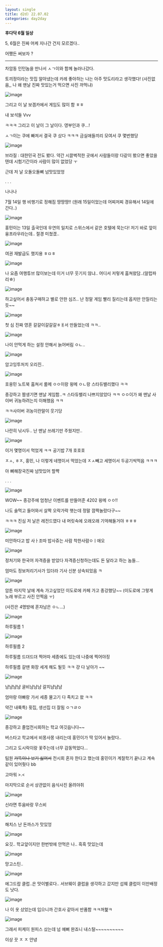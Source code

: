 ```yaml
---
layout: single
title: d2d) 22.07.02
categories: day2day
---
```


__후다닥 6월 일상__

5, 6월은 진짜 어케 지나간 건지 모르겠다..

어쨌든 써보자 ?

------------------------------------------------

차암동 인턴놈을 만나서 ㅅㄱ이와 함께 놀러나갔다.

토끼정이라는 맛집 알아냈는데 카레 좋아하는 나는 아주 맛도리라고 생각했다! (사진없음,, 나 왜 맨날 진짜 맛있는거 먹으면 사진 까먹냐)

![image](https://user-images.githubusercontent.com/52832956/176989969-aca26fe1-24f8-4b0e-b1be-b222d7f9544f.png)

그리고 이 날 보겜카에서 게임도 많이 함 ㅎㅎ

내 보석들 Vvv

ㅋㅋㅋ 그리고 이 날이 그 날이다. 영부인과 쿠...!

ㅅㄱ이는 쿠에 빠져서 결국 쿠 샀다 ㅋㅋㅋ 금실애들끼리 모여서 쿠 몇번했당

![image](https://user-images.githubusercontent.com/52832956/176990035-4e45a3c5-f87f-4d80-a9ee-53f47c07b11b.png)

브라질 : 대한민국 전도 봤다. 약간 시끌벅적한 곳에서 사람들이랑 다같이 봤으면 좋았을 텐데 시험기간이라 사람이 많이 없었당 ㅜ

근데 저 날 오돌오돌뼈 넘맛있었엉

.
.
.

나나나

7월 14일 행 비행기로 정해짐 땅땅땅!! (원래 15일이었는데 어찌저찌 경유해서 14일에 간다..)

![image](https://user-images.githubusercontent.com/52832956/176990097-f9225576-cc41-42cf-92e7-3ca9bb535eb5.png)

홍민이는 13일 출국인데 우연의 일치로 스위스에서 같은 호텔에 묵는다! 저기 바로 앞이 융프라우라는데.. 절경 미쳤겠..

![image](https://user-images.githubusercontent.com/52832956/176990122-e55c9283-079c-49b5-95e4-f31398599b27.png)

여권 재발급도 했지용 ㅎㅁㅎ

![image](https://user-images.githubusercontent.com/52832956/176990139-c4aa99ad-d962-4cb5-84fa-b2f9de54aa8b.png)

나 요즘 여행튜브 많이보는데 이거 너무 웃기지 않냐.. 어디서 저렇게 훔쳐왔담..(알럽파리☆)

![image](https://user-images.githubusercontent.com/52832956/176990162-dd8a1ceb-829f-4914-bb47-ee7a61f13e8a.png)

하고싶어서 충동구매하고 별로 안한 심즈.. 난 정말 게임 빨리 질리는데 옵치만 안질리는듯~~

![image](https://user-images.githubusercontent.com/52832956/176990182-aa732f06-5e3e-4484-ae53-4bf2fc4cd3a7.png)

첫 심 진짜 영혼 갈갈이갈갈갈ㅎㅐ서 만들었는데 ㅋㅋ..

![image](https://user-images.githubusercontent.com/52832956/176990192-9463d087-ac02-4b2a-9fff-5978deed7fe2.png)

나이 안먹게 하는 설정 안해서 늙어버림 ㅇㄴ..

![image](https://user-images.githubusercontent.com/52832956/176990206-e6040232-9508-4ddd-ac9d-11b411d459ff.png)

암고잉투처치 오리진..

![image](https://user-images.githubusercontent.com/52832956/176990217-0cb44d67-409f-4974-96e8-b2ecb22c844d.png)

호옹민 노트북 훔쳐서 룸메 ㅇㅇ이랑 윙메 ㅇㄴ랑 스타듀밸리했다 ㅋㅋ

종강하고 짬생기면 맨날 게임함..ㅋ 스타듀밸리 나쁘지않았다 ㅋㅋ ㅇㅇ이가 왜 맨날 사이버 귀농하려는지 이해했음 ㅋㅋ

ㅋㅋ사이버 귀농이란말이 웃기당

![image](https://user-images.githubusercontent.com/52832956/176990252-806f4c4d-06a9-4d3d-a268-7bfb1f58d1e6.png)

나란히 낚시두.. 난 맨날 쓰레기만 주웠지만..

![image](https://user-images.githubusercontent.com/52832956/176990262-f2aadac5-fa3a-49b3-8063-2a4886bf143a.png)

이거 몇명이서 먹었게 ㅋㅋ 공기밥 7개 호호호

ㅈㅅ, ㅎㅈ, 홍민, 나 이렇게 네명이서 먹었는데 ㅈㅅ빼고 세명이서 두공기씩먹음 ㅋㅋㅋ

아 뼈해장국진짜 넘맛있어 할쨕

.
.
.

![image](https://user-images.githubusercontent.com/52832956/176990309-e8f7abaf-526a-4d1a-b499-5cd2b9976eab.png)


WOW~~ 종강주에 엄청난 이벤트를 만들어준 4202 윙메 ㅇㅇ!!

나도 술먹고 들어와서 살짝 오락가락 햇는데 정말 깜짝놀랐다구~~

ㅋㅋㅋ 진심 저 날은 레전드였다 내 머릿속에 오래오래 기억해둘거야 ㅎㅎㅎ

![image](https://user-images.githubusercontent.com/52832956/176990370-773c6f95-fac6-414c-9027-61e4219f0155.png)

미안하다고 밥 사ㅏ조따 밥사쥬는 사람 착한사람ㅇㅣ애오

![image](https://user-images.githubusercontent.com/52832956/176990409-eac31e83-6f97-4750-879a-c04ffbc01951.png)

정처기와 한국어 자격증을 받았다 자격증신청하는데도 돈 달라고 하는 놈들...

엄마도 정보처리기사가 있더라 기사 신분 상속되었음 ㅋ

![image](https://user-images.githubusercontent.com/52832956/176990444-dac5e7f7-095c-4c7c-8c7c-c0e60d064c9b.png)

암튼 마지막 날에 계속 가고싶었던 이도로에 카페 가고 종강했당~~ (이도로에 그렇게 노래 부르고 사진 안찍음 ㅜ)

(사진은 4명방에 혼자남은 ㅇㄴ...)

![image](https://user-images.githubusercontent.com/52832956/176990482-3f556cb5-44c3-4924-81f6-10a226603798.png)

하루필름 1

![image](https://user-images.githubusercontent.com/52832956/176990486-74df0da8-8d45-4c66-89d2-681bea346a3e.png)

하루필름 2

하루필름 드뎌드뎌 찍어따 세종에도 있는데 나중에 찍어야징

하루필름 갈땐 화장 세게 해도 될듯 ㅋㅋ 걍 다 날아가 ~~

![image](https://user-images.githubusercontent.com/52832956/176990516-8576cdd5-bc41-4e9d-8962-830234e831f8.png)

냠냠냠냠 굴비냠냠냠 갈치냠냠냠

엄마랑 아빠랑 가서 세종 물고기 다 족치고 왔 ㅋㅋ

약간 내륙특) 횟집, 생선집 더 잘됨 ㅇㄱㄹㅇ

![image](https://user-images.githubusercontent.com/52832956/176990540-e4680033-d1b6-47fc-b1d8-dd7e365de880.png)

종강하고 졸업전시회하는 학교 여깃읍니다~~

버스타고 학교에서 비몽사몽 내리는데 홍민이가 딱 있어서 놀랐다.. 

그리고 도시락이랑 꽃주는데 너무 감동먹었다...

팀원 ~~가뜩이나 보기 싫어서~~ 전시회 혼자 한다고 했는데 홍민이가 계절학기 끝나고 계속 같이 있어줫다 bb

고마워 >.<

마지막으로 순서 상관없이 음식사진 올려야쥐

![image](https://user-images.githubusercontent.com/52832956/176990609-593486c0-7273-43d5-b8bf-6f8182fe7898.png)

신라면 투움바랑 무스비

![image](https://user-images.githubusercontent.com/52832956/176990750-d2a38888-3f26-457b-b12d-8877ba97a3c9.png)

해치스 난 돈까스가 맛있엉

![image](https://user-images.githubusercontent.com/52832956/176990762-5a9d0ff5-2e7c-45dd-927b-a279a4b5f7d8.png)

요깃.. 학교앞이지만 한번밖에 안먹은 나.. 흑흑 맛있는데

![image](https://user-images.githubusercontent.com/52832956/176990772-8360f0cc-004f-42e6-bcca-2668e06e01ed.png)

망고스틴.. 

![image](https://user-images.githubusercontent.com/52832956/176990783-627e6ddb-8e16-4bf7-9dea-b559228f66c7.png)

에그드랍 클럽..은 맛이별로다.. 서브웨이 클럽을 생각하고 갔지만 섭웨 클럽이 이만배정도 낫다.

![image](https://user-images.githubusercontent.com/52832956/176990807-1e9f5e0e-6036-42d1-8cb4-d93065d54734.png)

나 이 옷 샀었는데 입으니까 간호사 같아서 반품함 ㅋㅋ꺼헕ㅋ

![image](https://user-images.githubusercontent.com/52832956/176990819-29979110-f351-4883-a233-9be039f405d0.png)

그래서 피케이 원피스 샀는데 넘 예뻐 완죠니 내스탈~~~~~~~~~~

이상 끗 ㅈ ㅈ 안녕











